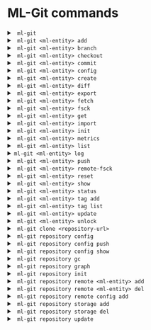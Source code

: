 # ML-Git commands #

<details markdown="1">
<summary><code> ml-git </code></summary>
<br>

```
Usage: ml-git [OPTIONS] COMMAND [ARGS]...

Options:
  --version  Show the version and exit.

Commands:
  clone       Clone an ml-git repository ML_GIT_REPOSITORY_URL
  datasets    Management of datasets within this ml-git repository.
  labels      Management of labels sets within this ml-git repository.
  models      Management of models within this ml-git repository.
  repository  Management of this ml-git repository.
```

Example:
```
ml-git --version
```

</details>

<details markdown="1">
<summary><code> ml-git &lt;ml-entity&gt; add </code></summary>
<br>

```
Usage: ml-git ENTITY_TYPE add [OPTIONS] ML_ENTITY_NAME [FILE_PATH]...

  Add datasets change set ML_ENTITY_NAME to the local ml-git staging area.

Options:
  --bumpversion  Increment the version number when adding more files.
  --fsck         Run fsck after command execution.
  --verbose      Debug mode
```

Example:
```
ml-git datasets add dataset-ex --bumpversion
```

As with git add, this command will track the files that are added to the entity and add the changes made to the staging area. 
To successfully execute the command, it is expected that the informed entity <ml-entity-name> is a directory under the tree structure and ML-Git will search for it in the tree. 
Under that repository, it is also expected that an <ml-entity-name>.spec file (created with ml-git create command) exists, defining the ML entity to be added.

Internally, the _ml-git add_ will add all the files under the \<ml-entity\> directory into the ML-Git index/staging area.

**Note:**

When dealing with models this command also provides two more options:

```--metric:``` This option allows the user to enter metrics for the model through the option itself.
```
ml-git models add model-ex --metric accuracy 10'
```

```--metrics-file:``` Point to a csv file with the versioned model metrics. That way ML-Git will read the file and add the metrics to that version.
```
ml-git models add model-ex --metrics-file='/path/to/your/file.csv'
```

</details>

<details markdown="1">
<summary><code> ml-git &lt;ml-entity&gt; branch </code></summary>
<br>

```
Usage: ml-git ENTITY_TYPE branch [OPTIONS] ML_ENTITY_NAME

  This command allows to check which tag is checked out in the ml-git
  workspace.

Options:
  --verbose  Debug mode
```

Example:
```
ml-git datasets branch dataset-ex
```
Output:
```
('vision-computing__images__imagenet8__1', '48ba1e994a1e39e1b508bff4a3302a5c1bb9063e')
```

That information is equal to the HEAD reference from a git concept. ML-Git keeps that information on a per \<ml-entity-name\> basis. which enables independent checkout of each of these \<ml-entity-name\>.

The output is a tuple:
1) the tag auto-generated by ml-git based on the \<ml-entity-name\>.spec (composite with categories, \<ml-entity-name\>, version)
2) the sha of the git commit of that \<ml-entity\> version
Both are the same representation. One is human-readable and is also used internally by ml-git to find out the path to the referenced \<ml-entity-name\>.

</details>

<details markdown="1">
<summary><code> ml-git &lt;ml-entity&gt; checkout </code></summary>
<br>

```
Usage: ml-git ENTITY_TYPE checkout [OPTIONS] ML_ENTITY_TAG

  Checkout the ML_ENTITY_TAG|ML_ENTITY of a dataset into user workspace.

Options:
  --retry INTEGER RANGE           Number of retries to download the files from
                                  the storage. This number must be in the
                                  range 0-999999999 [default: 2].
  --force                         Force checkout command to delete
                                  untracked/uncommitted files from local
                                  repository.
  --bare                          Ability to add/commit/push without having
                                  the ml-entity checked out.
  --version INTEGER RANGE         Number of artifact version to be downloaded.
                                  This number must be in the range 0-999999999
                                  [default: latest].
  --fail-limit INTEGER RANGE      Number of failures before aborting the
                                  command. This number must be in the range
                                  0-999999999 [default: no limit].
  --full                          Show all contents for each directory when
                                  there are files to be discarded at checkout.
  --wizard                        Enable the wizard to request information
                                  when needed.
  --verbose                       Debug mode

```

With this command you will download the files belonging to that entity from the version specified in the command.

Examples:
```
ml-git datasets checkout computer-vision__images__faces__fddb__1
```
or you can use the name of the entity directly and download the latest available tag
```
ml-git datasets checkout fddb
```

**Note:**

This command has options that are specific to each type of entity, namely:

```-d, --with-dataset:``` It can only be used in the checkout of labels and models to get the other entities that are associated with this entity.

```-l, --with-labels:``` It can only be used in the checkout of models to get the label entity that are associated with the model.

```--sample-type, --sampling, --seed:``` These options are available only for dataset. If you use this option ml-git will not allow you to make changes to the entity and create a new tag.

</details>

<details markdown="1">
<summary><code> ml-git &lt;ml-entity&gt; commit </code></summary>
<br>

```
Usage: ml-git ENTITY_TYPE commit [OPTIONS] ML_ENTITY_NAME

  Commit dataset change set of ML_ENTITY_NAME locally to this ml-git
  repository.

Options:
  --version INTEGER RANGE     Set the version number of the artifact. This
                              number must be in the range 0-999999999.
  -m, --message TEXT          Use the provided <msg> as the commit message.
  --fsck                      Run fsck after command execution.
  --wizard                    Enable the wizard to request information when
                              needed.
  --verbose                   Debug mode
```

Example:
```
ml-git datasets commit dataset-ex
```

This command commits the index/staging area to the local repository. It is a 2-step operation in which:
   1) the actual data (blobs) is copied to the local repository
   2) the metadata is committed to the git repository managing said metadata.
    
Internally, ML-Git keeps track of files that have been added to the data storage and stores that information in the metadata management layer, allowing it to restore any version of each \<ml-entity-name\>.


**Note:**

This command has options that are specific to each type of entity, namely:

```--dataset:``` These options are available for labels and models. ML-Git will inspect the HEAD/ref of the specified \<dataset-name\> checked out in the ml-git repository and will add that information to the specification file that is committed in the metadata repository.
With that relationship kept into the metadata repository, it is now possible for anyone to checkout exactly the same versions of labels and dataset.

```--labels:``` These options are available only for model. Similarly with `--dataset`, one can specify which label set that have been used to generate that model through ```--labels=<labels-name>```

</details>

<details markdown="1">
<summary><code> ml-git &lt;ml-entity&gt; config </code></summary>
<br>

```
Usage: ml-git ENTITY_TYPE config [OPTIONS] ML_ENTITY_NAME NAME VALUE

  Sets a configuration value in the specs configuration file for a specific entity.

Options:
  --wizard                  Enable the wizard to request information when
                            needed.
  --verbose                 Debug mode
```

This command allows the user to change a configuration value (defined by the pair of NAME and VALUE) found in the specs file for the specified entity.

To change the mutability configuration:
```
ml-git datasets config dataset-ex mutability flexible
```

Currently, only the mutability configuration can be changed with this command, but more configuration items can be supported in the future.

</details>

<details markdown="1">
<summary><code> ml-git &lt;ml-entity&gt; create </code></summary>
<br>

```
Usage: ml-git ENTITY_TYPE create [OPTIONS] ARTIFACT_NAME

  This command will create the workspace structure with data and spec file
  for an entity and set the git and storage configurations. [This command 
  has a wizard that will request the necessary information if it is not 
  informed]

Options:
  --categories TEXT               Artifact's categories names. The categories
                                  names must be separated by comma. 
                                  E.g: "category1,category2,category3". [required]
  --mutability [strict|flexible|mutable]
                                  Mutability type.  [required]
  --storage-type [s3h|azureblobh|gdriveh|sftph]
                                  Storage type (s3h, azureblobh, gdriveh,
                                  sftph) [default: s3h]
  --version INTEGER RANGE         Set the version number of the artifact. This
                                  number must be in the range 0-999999999.
  --import NOT EMPTY STRING       Path to be imported to the project. NOTE:
                                  Mutually exclusive with argument:
                                  credentials_path, import_url.
  --wizard-config                 If specified, ask interactive questions at
                                  console for git & storage configurations.
                                  [DEPRECATED: This option should no longer be
                                  used.]
  --bucket-name NOT EMPTY STRING  Bucket name
  --import-url NOT EMPTY STRING   Import data from a google drive url. NOTE:
                                  Mutually exclusive with argument: import.
  --credentials-path NOT EMPTY STRING
                                  Directory of credentials.json. NOTE: This
                                  option is required if --import-url is used.
  --unzip                         Unzip imported zipped files. Only available
                                  if --import-url is used.
  --entity-dir NOT EMPTY STRING   The relative path where the entity will be
                                  created inside the ml entity directory.
  --wizard                        Enable the wizard to request information
                                  when needed.
  --verbose                       Debug mode
```


This command allows the user to create a new entity. When running it, ML-Git will create the directory structure that is expected for an entity. In addition, it will create the entity specification file containing its settings.

As you can see, the command has a range of options that aim to help the user during the creation of an entity. Some of them are related to entity settings and others to features that aim to help the user to import data for this entity at the time of creation.

**Entity settings options:**
```
  --categories TEXT               Artifact's categories names. The categories
                                  names must be separated by comma. 
                                  E.g: "category1,category2,category3". [required]
  --mutability [strict|flexible|mutable]
                                  Mutability type.  [required]
  --storage-type [s3h|azureblobh|gdriveh|sftph]
                                  Storage type (s3h, azureblobh, gdriveh,
                                  sftph) [default: s3h]
  --version INTEGER RANGE         Set the version number of the artifact. This
                                  number must be in the range 0-999999999.
  --entity-dir NOT EMPTY STRING   The relative path where the entity will be
                                  created inside the ml entity directory.
```

Example:
```
ml-git datasets create dataset-ex --storage-type=s3h --categories="computer-vision, images" --version=0 --import='/path/to/dataset' --mutability=strict
```

**Import data options:**

```
  --import NOT EMPTY STRING       Path to be imported to the project. NOTE:
                                  Mutually exclusive with argument:
                                  credentials_path, import_url.
  --import-url NOT EMPTY STRING   Import data from a google drive url. NOTE:
                                  Mutually exclusive with argument: import.
  --credentials-path NOT EMPTY STRING
                                  Directory of credentials.json. NOTE: This
                                  option is required if --import-url is used.
  --unzip                         Unzip imported zipped files. Only available
                                  if --import-url is used.
```

Example:
```
ml-git datasets create dataset-ex --storage-type=s3h --categories=computer-vision,images --import-url='gdrive.url' --credentials-path='/path/to/gdrive/credentials' --mutability=strict --unzip
```

</details>

<details markdown="1">
<summary><code> ml-git &lt;ml-entity&gt; diff </code></summary>
<br>

```
Usage: ml-git ENTITY_TYPE diff [OPTIONS] ML_ENTITY_NAME FIRST_TAG SECOND_TAG
                            
  Print the difference between two entity tag versions. The command will
  show added, updated and deleted files.

Options:
  --full     Show all contents for each directory.
  --verbose  Debug mode
```

Example:
 - To check the difference between entity tag versions:
```
ml-git datasets diff dataset-ex computer-vision__images__dataset-ex__1 computer-vision__images__dataset-ex__4
```
Output:
```
Added files:
    data/   ->      4 FILES
    tabular.csv
Updated files:
    data/dataset_test.csv
Deleted files:
    data/dataset_old.csv
```

- To check the difference between entity tag versions showing all contents for each directory:
```
ml-git datasets diff --full dataset-ex computer-vision__images__dataset-ex__1 computer-vision__images__dataset-ex__4
```
Output:
```
Added files:
    data/dataset_1.csv
    data/dataset_2.csv
    data/dataset_3.csv
    data/dataset_4.csv
    tabular.csv
Updated files:
    data/dataset_test.csv
Deleted files:
    data/dataset_old.csv
```

</details>

<details markdown="1">
<summary><code> ml-git &lt;ml-entity&gt; export </code></summary>
<br>

```
Usage: ml-git ENTITY_TYPE export [OPTIONS] ML_ENTITY_TAG BUCKET_NAME

  This command allows you to export files from one storage (S3|MinIO) to
  another (S3|MinIO).

Options:
  --credentials TEXT     Profile of AWS credentials [default: default].
  --endpoint TEXT        Storage endpoint url.
  --region TEXT          AWS region name [default: us-east-1].
  --retry INTEGER RANGE  Number of retries to download the files from the
                         storage. This number must be in the range
                         0-999999999 [default: 2].
  --verbose              Debug mode
```

Example:
```
ml-git datasets export computer-vision__images__faces__dataset-ex__1 minio
```

If you don't have the storage configured, you can use the options:
```
ml-git datasets export computer-vision__images__faces__dataset-ex__1 minio --credentials=default --region=us-east-1
```


</details>

<details markdown="1">
<summary><code> ml-git &lt;ml-entity&gt; fetch </code></summary>
<br>

```
Usage: ml-git ENTITY_TYPE fetch [OPTIONS] ML_ENTITY_TAG

  Allows you to download just the metadata files of an entity.

Options:
  --sample-type [group|range|random]
  --sampling TEXT                 The group: <amount>:<group> The group sample
                                  option consists of amount and group used to
                                  download a sample.
                                  range: <start:stop:step>
                                  The range sample option consists of start,
                                  stop and step used to download a sample. The
                                  start parameter can be equal or greater than
                                  zero.The stop parameter can be 'all', -1 or
                                  any integer above zero.
                                  random:
                                  <amount:frequency> The random sample option
                                  consists of amount and frequency used to
                                  download a sample.
  --seed TEXT                     Seed to be used in random-based samplers.
  --retry INTEGER RANGE           Number of retries to download the files from
                                  the storage. This number must be in the
                                  range 0-999999999 [default: 2].
  --verbose                       Debug mode
```

Example:
```
ml-git datasets fetch computer-vision__images__faces__fddb__1
```

**Note:**
```--sample-type, --sampling, --seed:``` These options are available only for dataset.


</details>

<details markdown="1">
<summary><code> ml-git &lt;ml-entity&gt; fsck </code></summary>
<br>

```
Usage: ml-git ENTITY_TYPE fsck [OPTIONS]

Options:
  --fix-workspace  Use this option to repair files identified as corrupted in
                   the entity workspace.
  --full           Show the list of corrupted files.
  --verbose        Debug mode
```

Example:
```
ml-git datasets fsck
```

This command will walk through the internal ml-git directories (index & local repository) and check the presence and integrity of all file blobs under its management.

This command will basically try to:

* Detect any chunk/blob that is corrupted or missing in the internal ml-git directory (.ml-git/{entity-type}/objects)
* Fetch files detected as corrupted or missing from storage
* Check the integrity of files mounted in the entities workspace
* In fix-workspace mode, repair corrupted files found in the entities workspace. A file in the entities workspace is considered 'corrupted' based on the business rule defined by the mutability of the entity.
If you want to know more about each type of mutability and how it works, please take a look at [Mutability documentation](mutability_helper.md).

It will return the list of blobs that are corrupted/missing if the user passes the --full option.

</details>

<details markdown="1">
<summary><code> ml-git &lt;ml-entity&gt; get </code></summary>
<br>

```
Usage: ml-git ENTITY_TYPE get [OPTIONS] ML_ENTITY_NAME FILE_PATH

  Download a file tracked by ml-git into the current working directory.

Options:
  --config-repository TEXT  Define the configuration repository URL if it is
                            not in a directory with an initialized ml-git
                            project.
  --version TEXT            Define the entity version that should be used to
                            search for the desired file [default: latest].
  --wizard                  Enable the wizard to request information when
                            needed.
  --verbose                 Debug mode
```

This command allows the user to download a specific file from an entity. With it, when downloading, a copy of the file is created in the user's current directory.

It is important to note that this command can be used whether or not in a directory with an initialized ml-git project.

To download a file from within an initialized project:
```
ml-git datasets get dataset-ex data/my-file.png
```

To download the file without having to be in an ml-git project:
```
ml-git datasets get dataset-ex data/my-file.png --config-repository=https://git@github.com/mlgit-config
```

</details>

<details markdown="1">
<summary><code> ml-git &lt;ml-entity&gt; import </code></summary>
<br>

```
Usage: ml-git ENTITY_TYPE import [OPTIONS] BUCKET_NAME ENTITY_DIR

  This command allows you to download a file or directory from the S3 or
  Gdrive to ENTITY_DIR.

Options:
  --credentials TEXT          Input your profile to an s3 storage or your
                              credentials path to a gdrive storage.(eg,
                              --credentials=path/to/.credentials
  --region TEXT               AWS region name [default: us-east-1].
  --retry INTEGER RANGE       Number of retries to download the files from the
                              storage. This number must be in the range 
                              0-999999999 [default: 2].
  --path TEXT                 Storage folder path.
  --object TEXT               Filename in storage.
  --storage-type [s3|gdrive]  Storage type (s3, gdrive) [default: s3]
  --endpoint-url TEXT         Storage endpoint url.
  --verbose                   Debug mode
```

Example:
```
ml-git datasets import bucket-name dataset/computer-vision/imagenet8/data
```
For google drive storage:
```
ml-git datasets import gdrive-folder --storage-type=gdrive --object=file_to_download --credentials=credentials-path dataset/
```

</details>

<details markdown="1">
<summary><code> ml-git &lt;ml-entity&gt; init </code></summary>
<br>

```
Usage: ml-git ENTITY_TYPE init [OPTIONS]

  Init a ml-git datasets repository.

Options:
  --verbose  Debug mode
```

Example:
```
ml-git datasets init
```

This command is mandatory to be executed just after the addition of a remote metadata repository (_ml-git \<ml-entity\> remote add_).
It initializes the metadata by pulling all metadata to the local repository.

</details>

<details markdown="1">
<summary><code> ml-git &lt;ml-entity&gt; metrics </code></summary>
<br>

```
Usage: ml-git models metrics [OPTIONS] ML_ENTITY_NAME

  Shows metrics information for each tag of the entity.

Options:
  --export-path TEXT        Set the path to export metrics to a file. NOTE:
                            This option is required if --export-type is used.
  --export-type [csv|json]  Choose the format of the file that will be
                            generated with the metrics [default: json].
  --verbose                 Debug mode
```

Example:
```
ml-git models metrics model-ex
```

You can use the options to export these metrics to a file as desired:
```
ml-git models metrics model-ex --export-path='.' --export=type=csv
```

**Note:**
```This command is only available for model entities.```

</details>

<details markdown="1">
<summary><code> ml-git &lt;ml-entity&gt; list </code></summary>
<br>

```
Usage: ml-git ENTITY_TYPE list [OPTIONS]

  List entities managed under this ml-git repository.

Options:
  --verbose  Debug mode
```

Example:
```
ml-git datasets list
```

Output:
```
ML dataset
|-- computer-vision
|   |-- images
|   |   |-- dataset-ex-minio
|   |   |-- imagenet8
|   |   |-- dataset-ex
```

</details>

<details markdown="1">
<summary><code>ml-git &lt;ml-entity&gt; log </code></summary>
<br>

```
Usage: ml-git ENTITY_TYPE log [OPTIONS] ML_ENTITY_NAME

  This command shows ml-entity-name's commit information like author, date,
  commit message.

Options:
  --stat      Show amount of files and size of each entity tag.
  --fullstat  Show added and deleted files in each entity tag.
  --verbose   Debug mode
```

Example:
```
ml-git datasets log dataset-ex
```

The ```--stat``` and ```--fullstat``` must be used when the user wants to show more information in the logs for each tag of the entity.

</details>

<details markdown="1">
<summary><code> ml-git &lt;ml-entity&gt; push </code></summary>
<br>

```
Usage: ml-git ENTITY_TYPE push [OPTIONS] ML_ENTITY_NAME

  Push local commits from ML_ENTITY_NAME to remote ml-git repository &
  storage.

Options:
  --retry INTEGER RANGE       Number of retries to download the files from the
                              storage. This number must be in the range 
                              0-999999999 [default: 2].
  --clearonfail               Remove the files from the storage in case of
                              failure during the push operation.
  --fail-limit INTEGER RANGE  Number of failures before aborting the command.
                              This number must be in the range 0-999999999 
                              [default: no limit].
  --verbose                   Debug mode
```

Example:
```
ml-git datasets push dataset-ex
```

This command will perform a 2-step operations:
1. push all blobs to the configured data storage.
2. push all metadata related to the commits to the remote metadata repository.

The options of this command allow the user to configure its behavior in case of failures. During the process of sending blobs, if it fails, ML-Git attempts 'N' times to send the same blob again, with 'N' being the value informed in the ```retry``` option. However, even if the upload of that blob fails after reaching the said limit, the command will still continue to send the other blobs.
To finish the execution of the command after the failure, the user can use the ```fail-limit``` option.


</details>

<details markdown="1">
<summary><code> ml-git &lt;ml-entity&gt; remote-fsck </code></summary>
<br>

```
Usage: ml-git ENTITY_TYPE remote-fsck [OPTIONS] ML_ENTITY_NAME
  This command will check and repair the remote, by default it will 
  only repair by uploading lacking chunks/blobs. Options bring more 
  specialized repairs.

Options:
  --thorough             Try to download the IPLD if it is not present in the
                         local repository to verify the existence of all
                         contained IPLD links associated.
  --paranoid             Adds an additional step that will download all IPLD
                         and its associated IPLD links to verify the content
                         by computing the multihash of all these.
  --retry INTEGER RANGE  Number of retries to download the files from the
                         storage. This number must be in the range 0-999999999 
                         [default: 2].
  --full                 Show the list of fixed and unfixed blobs and IPLDs.
  --wizard               Enable the wizard to request information when needed.
  --verbose              Debug mode
```

Example:
```
ml-git datasets remote-fsck dataset-ex
```

This ml-git command will basically try to:

* Detects any chunk/blob lacking in a remote storage for a specific ML artefact version
* Repair - if possible - by uploading lacking chunks/blobs
* In paranoid mode, verifies the content of all the blobs

</details>

<details markdown="1">
<summary><code> ml-git &lt;ml-entity&gt; reset </code></summary>
<br>

```
Usage: ml-git ENTITY_TYPE reset [OPTIONS] ML_ENTITY_NAME

  Reset ml-git state(s) of an ML_ENTITY_NAME

Options:
  --hard                     Remove untracked files from workspace, files to
                             be committed from staging area as well as
                             committed files upto <reference>.
  --mixed                    Revert the committed files and the staged files
                             to 'Untracked Files'. This is the default action.
  --soft                     Revert the committed files to 'Changes to be
                             committed'.
  --reference [head|head~1]  head:Will keep the metadata in the current
                             commit.
                             head~1:Will move the metadata to the last
                             commit.
  --verbose                  Debug mode
```

Examples:

 - hard
    ```
    ml-git datasets reset dataset-ex --hard
    ```
    
    Behavior:
    
    * Undo the committed changes.
    * Undo the added/tracked files.
    * Reset the workspace to fit with the current HEAD state.

 - mixed
    ```
    ml-git datasets reset dataset-ex --mixed
    ```
   
    if HEAD:
    * nothing happens.
    
    else:
    * Undo the committed changes.
    * Undo the added/tracked files.

 - soft
    ```
    ml-git datasets reset dataset-ex --soft
    ```
    if HEAD:
    * nothing happens.
    
    else:
    * Undo the committed changes.

</details>

<details markdown="1">
<summary><code> ml-git &lt;ml-entity&gt; show </code></summary>
<br>

```
Usage: ml-git ENTITY_TYPE show [OPTIONS] ML_ENTITY_NAME

  Print the specification file of the entity.

Options:
  --verbose  Debug mode
```

Example:
```
ml-git datasets show dataset-ex
```
Output:
```
dataset:
  categories:
  - vision-computing
  - images
  manifest:
    files: MANIFEST.yaml
    storage: s3h://mlgit-datasets
  mutability: mutable
  name: dataset-ex
  version: 1
```

</details>

<details markdown="1">
<summary><code> ml-git &lt;ml-entity&gt; status </code></summary>
<br>

```
Usage: ml-git ENTITY_TYPE status [OPTIONS] ML_ENTITY_NAME [STATUS_DIRECTORY]

  Print the files that are tracked or not and the ones that are in the
  index/staging area.

Options:
  --full     Show all contents for each directory.
  --verbose  Debug mode
```

Example:
```
ml-git datasets status dataset-ex
```
Output:
```
INFO - Repository: status of ml-git index for [dataset-ex]
Your dataset-ex has no commits to be published.

Changes to be committed:
        New file: data\01.png

Untracked files:
  (use "ml-git datasets add dataset-ex <file>..." to include in what will be committed)
        data\02.png
```

When a directory has many files the command will group them together to simplify the output. If you want to see the complete list, use the ```--full``` option.

</details>

<details markdown="1">
<summary><code> ml-git &lt;ml-entity&gt; tag add</code></summary>
<br>

```
Usage: ml-git ENTITY_TYPE tag add [OPTIONS] ML_ENTITY_NAME TAG

  Use this command to associate a tag to a commit.

Options:
  --verbose  Debug mode
```

Example:
```
ml-git datasets tag add dataset-ex my_tag
```

</details>

<details markdown="1">
<summary><code> ml-git &lt;ml-entity&gt; tag list </code></summary>
<br>

```
Usage: ml-git ENTITY_TYPE tag list [OPTIONS] ML_ENTITY_NAME

  List tags of ML_ENTITY_NAME from this ml-git repository.

Options:
  --verbose  Debug mode
```

Example:
```
ml-git datasets tag list dataset-ex
```
Output:
```
vision-computing__images__dataset-ex__1
vision-computing__images__dataset-ex__2
vision-computing__images__dataset-ex__3
vision-computing__images__dataset-ex__4
```

</details>

<details markdown="1">
<summary><code> ml-git &lt;ml-entity&gt; update </code></summary>
<br>

```
Usage: ml-git ENTITY_TYPE update [OPTIONS]

  This command will update the metadata repository.

Options:
  --verbose  Debug mode
```

Example:
```
ml-git datasets update
```

This command enables one to have the visibility of what has been shared since the last update (new ML entity, new versions).
</details>

<details markdown="1">
<summary><code> ml-git &lt;ml-entity&gt; unlock </code></summary>
<br>

```
Usage: ml-git ENTITY_TYPE unlock [OPTIONS] ML_ENTITY_NAME FILE

  This command add read and write permissions to file or directory. Note:
  You should only use this command for the flexible mutability option.

Options:
  --verbose  Debug mode
```

Example:
```
ml-git datasets unlock dataset-ex data/file1.txt
```

Note:

```
You should only use this command for the flexible mutability option. 
If you try to modify a file in this mode without using this command, the file will be considered corrupted by ML-Git.
```
 
</details>


<details markdown="1">
<summary><code> ml-git clone &lt;repository-url&gt; </code></summary>
<br>

```
Usage: ml-git clone [OPTIONS] REPOSITORY_URL [DIRECTORY]

  Clone an ml-git repository ML_GIT_REPOSITORY_URL

Options:
  --untracked  Does not preserve git repository tracking.
  --verbose    Debug mode
```

Example:
```
ml-git clone https://git@github.com/mlgit-repository
```

This command will clone the configuration repository and setup the initial configuration that is necessary for ML-Git to work properly. After executing this command, you can directly use the checkout command, for example, without having to initialize each type of entity.
</details>

<details markdown="1">
<summary><code> ml-git repository config </code></summary>
<br>

```
Usage: ml-git repository config [OPTIONS] COMMAND [ARGS]...

  Management of the ML-Git config file.

Options:
  --set-wizard [enabled|disabled] Enable or disable the wizard for all
                                  supported commands.
  --help                          Show this message and exit.

Commands:
  push  Create a new version of the ML-Git configuration file.
  show  Configuration of this ML-Git repository

```

Some ML-Git commands have a wizard to help you during their execution. Those commands have the ```--wizard``` option available to enable this wizard. However, you can configure the wizard to be enabled by default on all supported commands by running the following command:
```
ml-git repository config --set-wizard=enabled
```
</details>

<details markdown="1">
<summary><code> ml-git repository config push</code></summary>
<br>

```
Usage: ml-git repository config push [OPTIONS]

  Create a new version of the ML-Git configuration file. This command
  internally runs git's add, commit and push commands.

Options:
  -m, --message TEXT  Use the provided <msg> as the commit message.
  --verbose           Debug mode
```

Example:
```
ml-git repository config push -m "My commit message"
```

</details>

<details markdown="1">
<summary><code> ml-git repository config show</code></summary>
<br>

```
Usage: ml-git repository config show [OPTIONS]

  Configuration of this ml-git repository

Options:
  -l, --local   Local configurations
  -g, --global  Global configurations
  --verbose     Debug mode
```

Example:
```
ml-git repository config show
```
Output:
```
config:
{'batch_size': 20,
 'cache_path': '',
 'datasets': {'git': 'git@github.com:example/your-mlgit-datasets'},
 'index_path': '',
 'labels': {'git': 'git@github.com:example/your-mlgit-labels'},
 'metadata_path': '',
 'mlgit_conf': 'config.yaml',
 'mlgit_path': '.ml-git',
 'models': {'git': 'git@github.com:example/your-mlgit-models'},
 'object_path': '',
 'push_threads_count': 30,
 'refs_path': '',
 'storages': {'s3': {'mlgit-datasets': {'aws-credentials': {'profile': 'mlgit'},
                                     'region': 'us-east-1'}}},
 'verbose': 'info'}
```

Use this command if you want to check what configuration ml-git is running with. It is highly likely that a user will need to change the default configuration to adapt ml-git for their needs.
</details>

<details markdown="1">
<summary><code> ml-git repository gc </code></summary>
<br>

```
Usage: ml-git repository gc [OPTIONS]

  Cleanup unnecessary files and optimize the use of the disk space.

Options:
  --verbose  Debug mode
```

This command will remove unnecessary files contained in the cache and objects directories of the ml-git metadata (.ml-git).

</details>


<details markdown="1">
<summary><code> ml-git repository graph </code></summary>
<br>

```
Usage: ml-git repository graph [OPTIONS]

  Creates a graph of all entity relations as an HTML file and automatically
  displays it in the default system application.

Options:
  --verbose           Debug mode
  --dot               Instead of creating an HTML file, it displays the graph
                      on the command line as a DOT language.
  --export-path TEXT  Set the directory path to export the generated graph file.
```

Example:
```
ml-git repository graph
```
Output:
```
digraph "Entities Graph" {
"models-ex (1)" [color="#d63638"];
"dataset-ex (1)" [color="#2271b1"];
"models-ex (1)" -> "dataset-ex (1)";
"models-ex (1)" [color="#d63638"];
"labels-ex (1)" [color="#996800"];
"models-ex (1)" -> "labels-ex (1)";
}
```

This command will iterate through the tags of all ML-Git entities and create the relationships between them.

Note: 

```
To successfully execute the command it is necessary that it is in an ML-Git project initialized, and with the URLs of the remote repositories properly configured.
```

</details>

<details markdown="1">
<summary><code> ml-git repository init </code></summary>
<br>

```
Usage: ml-git repository init [OPTIONS]

  Initialization of this ML-Git repository

Options:
  --help  Show this message and exit.
```

Example:
```
ml-git repository init
```

This is the first command you need to run to initialize a ml-git project. It will bascially create a default .ml-git/config.yaml

</details>

<details markdown="1">
<summary><code> ml-git repository remote &lt;ml-entity&gt; add </code></summary>
<br>

```
Usage: ml-git repository remote datasets add [OPTIONS] REMOTE_URL

  Add remote dataset metadata REMOTE_URL to this ml-git repository.

Options:
  -g, --global  Use this option to set configuration at global level
  --verbose     Debug mode
```

Example:
```
ml-git repository remote datasets add https://git@github.com/mlgit-datasets
```

</details>

<details markdown="1">
<summary><code> ml-git repository remote &lt;ml-entity&gt; del </code></summary>
<br>

```
Usage: ml-git repository remote datasets del [OPTIONS]

  Remove the REMOTE_URL datasets' metadata from this ml-git repository

Options:
  -g, --global  Use this option to set configuration at global level
  --verbose     Debug mode
```

Example:
```
ml-git repository remote datasets del
```

</details>

<details markdown="1">
<summary><code> ml-git repository remote config add </code></summary>
<br>

```
Usage: ml-git repository remote config add [OPTIONS] REMOTE_URL

  Starts a git at the root of the project and configure the remote.

Options:
  --verbose  Debug mode
```

Example:
```
ml-git repository remote config add https://git@github.com/mlgit-config
```

</details>

<details markdown="1">
<summary><code> ml-git repository storage add </code></summary>
<br>

```
Usage: ml-git repository storage add [OPTIONS] BUCKET_NAME

  Add a storage BUCKET_NAME to ml-git [This command has a wizard that 
  will request the necessary information if it is not informed]

Options:
  --credentials TEXT              Profile name for storage credentials
  --type [s3h|azureblobh|gdriveh|sftph]
                                  Storage type (s3h, azureblobh, gdriveh,
                                  sftph) [default: s3h]
  --region TEXT                   AWS region name for S3 bucket
  --endpoint-url TEXT             Storage endpoint url.
  --username TEXT                 The username for the sftp login.
  --private-key TEXT              Full path for the private key file.
  --port INTEGER                  SFTP port [default: 22].
  -g, --global                    Use this option to set configuration at
                                  global level
  --wizard                        Enable the wizard to request information
                                  when needed.
  --verbose                       Debug mode
```

ML-Git needs a configured storage to store data from managed artifacts. Currently, ML-Git supports five types of storage (S3, MinIO, Azure, GoogleDrive and SFTP).
This command allows the user to configure the type of storage they need. Therefore, some options are specific to some storage types, namely:

 - S3/MinIO:
    ```
      --credentials TEXT              Profile name for storage credentials
      --region TEXT                   AWS region name for S3 bucket
      --endpoint-url TEXT             Storage endpoint url.
    ```
 - SFTP:
    ```
      --username TEXT                 The username for the sftp login.
      --private-key TEXT              Full path for the private key file.
      --port INTEGER                  SFTP port [default: 22].
    ```

</details>

<details markdown="1">
<summary><code> ml-git repository storage del </code></summary>
<br>

```
Usage: ml-git repository storage del [OPTIONS] BUCKET_NAME

  Delete a storage BUCKET_NAME from ml-git

Options:
  --type [s3h|azureblobh|gdriveh|sftph]
                                  Storage type (s3h, azureblobh, gdriveh,
                                  sftph) [default: s3h]
  -g, --global                    Use this option to set configuration at
                                  global level
  --wizard                        Enable the wizard to request information 
                                  when needed.
  --verbose                       Debug mode
```

Example:
```
ml-git repository storage del minio
```

</details>

<details markdown="1">
<summary><code> ml-git repository update </code></summary>
<br>

```
Usage: ml-git repository update [OPTIONS]

  This command will update all ml-entities' metadata repository.

Options:
  --verbose  Debug mode
```

Example:
```
ml-git repository update
```

</details>
